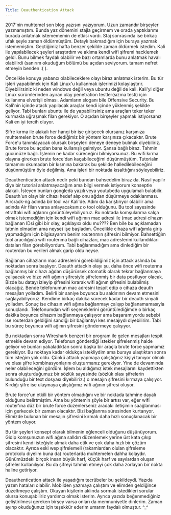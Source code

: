 ```yaml
---
Title: Deauthentication Attack
---
```


2017'nin muhtemel son blog yazısını yazıyorum. Uzun zamandır birşeyler yazmamıştım. Bunda yaz dönemini stajla geçirmem ve orada yaptıklarımı burada anlatmak istemememin de etkisi vardı. Staj sonrasında ise birkaç ufak şeyle zaman öldürmüştüm. Detaylı bakmadığım için buraya yazmak istememiştim. Geçtiğimiz hafta benzer şekilde zaman öldürmek istedim. Kali ile yapılabilecek şeyleri araştırdım ve aklıma kendi wifi şifremi hacklemek geldi. Bunu bilmek faydalı olabilir ve bazı ortamlarda bunu anlatmak havalı olabilirdi (sanırım okuduğum bölümü bu açıdan seviyorum. tamam nefret etmeyin benden :( ). 

Öncelikle konuya yabancı olabileceklere olayı biraz anlatmak isterim. Bu tür işleri yapabilmek için Kali Linux'u kullanmak işlerimizi kolaylaştırır. Diyebilirsiniz ki neden windows değil veya ubuntu değil de kali. Kali'yi diğer Linux sürümlerinden ayıran olay penetration testler(sızma testi) için kullanıma elverişli olması. Adamların sloganı bile Offensive Security. Bu Kali'nin içinde atack yapılacak araçlar kendi içinde yüklenmiş şekilde geliyor. Tabi bunları ubuntu ile de yapabilirsiniz ama araçları teker teker kurmakla uğraşmak filan gerekiyor. O açıdan birşeyler yapmak istiyorsanız Kali en iyi tercih oluyor.

Şifre kırma ile alakalı her hangi bir işe girişecek olursanız karşınıza muhtemelen brute force dediğimiz bir yöntem karşınıza çıkacaktır. Brute Force'u tanımlayacak olursak birşeyleri deneye deneye bulmak diyebiliriz. Brute force bu açıdan bana kullanışlı gelmiyor. Şansa bağlı biraz. Tahmin gücünüze bağlı. İşlemin ne kadar süreceğini bilmiyorsunuz. Bu wifi kırma olayına girerken brute force'dan kaçabileceğimi düşünmüştüm. Tutorialın tamamını okumadan bir kısmına bakarak bu şekilde halledilebileceğini düşünmüştüm öyle değilmiş. Ama işleri bir noktada kısalttığını söyleyebiliriz.

Deauthentication attack nedir peki bundan bahsedelim biraz da. Nasıl yapılır diye bir tutorial anlatmayacağım ama bilgi vermek istiyorum konseptle alakalı. İsteyen bunları googleda yazılı veya youtubeda uygulamalı bulabilir. Deauth'un olayı bir cihazı hedef alıp onu ağdan düşürmeye odaklanması. Aircrack-ng adında bir tool var Kali'de. Adını da karıştırıyor olabilir ama adında Air filan varsa anlayacaksınız o tool olduğunu. Bu tool sayesinde etraftaki wifi ağlarını görüntüleyebiliyoruz. Bu noktada komşularıma salça olmak istemediğim için kendi wifi ağımın mac adresi ile (mac adresi cihazın bağlanan IDsi gibi bir olay, açıklayıcı oldu mu???? Ben bile bu açıklamadan tatmin olmadım ama neyse) işe başladım. Öncelikle cihaza wifi ağımla giriş yapmadığım için bilgisayarım benim routerımın şifresini bilmiyor. Bahsettiğim tool aracılığıyla wifi routerıma bağlı cihazları, mac adreslerini kullandıkları dataları filan görebiliyordum. Tabi bağlanmadığım ama dinlediğim bir routerdan bu verileri almak garip oldu neyse. 

Bağlanan cihazların mac adreslerini görebildiğimiz için attack aslında bu noktadan sonra başlıyor. Deauth attackin olayı şu, daha önce wifi routerına bağlanmış bir cihazı ağdan düşürürsek otomatik olarak tekrar bağlanmaya çalışacak ve bize wifi ağının şifresiyle şifrelenmiş bir data postluyor olacak. Bizde bu datayı izleyip şifresini kırarak wifi ağının şifresini bulabilmiş olacağız. Bende telefonumun mac adresini tespit edip o cihaza deauth mesajları yolladım. Belirli bir saniye boyunca bu saldırının devam etmesini sağlayabiliyoruz. Kendime birkaç dakika sürecek kadar bir deauth sinyali yolladım. Sonuç ise cihazın wifi ağına bağlanmayı çalışıp bağlanamamasıyla sonuçlandı. Telefonumdan wifi seçeneklerini görüntülediğimde o birkaç dakika boyunca cihazım bağlanmaya çalışıyor ama başaramıyordu sebebi ise routerdan geldiğini sandığı bir bağlantıyı kes mesajıydı diyebilirim. Tabi bu süreç boyunca wifi ağının şifresini göndermeye çalışıyor.

Bu noktadan sonra Wireshark benzeri bir program ile gelen mesajları tespit etmekle devam ediyor. Telefonun gönderdiği istekler şifrelenmiş halde geliyor ve bunları yakaladıktan sonra başka bir araçla brute force yapmamız gerekiyor. Bu noktaya kadar oldukça istekliydim ama buraya ulaştıktan sonra tüm isteğim yok oldu. Çünkü attack yapmaya çalıştığınız kişiyi tanıyor olmalı ve olası şifre kombinasyonlarını oluşturmanız gerekiyor. Yine de devamında neler olabileceğini gördüm. İşlem bu aldığımız istek mesajlarını kaydettikten sonra oluşturduğumuz bir sözlük sayesinde (sözlük olası şifrelerin bulunduğu bir text dosyası diyebiliriz.) o mesajın şifresini kırmaya çalışıyor. Kırdığı şifre ise ulaşmaya çalıştığımız wifi ağının şifresi oluyor.

Brute force'un etkili bir yöntem olmadığını ve bir noktada tahmine dayalı olduğunu belirtmiştim. Ama bu yöntemin şöyle bir artısı var, eğer wifi router'ına düz bir brute force düzenlerseniz aradaki iletişimin saağlanması için gerkecek bir zaman olacaktır. Bizi bağlanma süresinden kurtarıyor. Elimizde bulunan bir mesajın şifresini kırmak daha hızlı sonuçlanacak bir yöntem oluyor. 

Bu tür şeyleri konsept olarak bilmenin eğlenceli olduğunu düşünüyorum. Gidip komşunuzun wifi ağına salldırı düzenlemek yerine üst kata çıkıp şifresini kendi isteğiyle almak daha etik ve çok daha hızlı bir çözüm olacaktır. Ayrıca eski wep şifrelemeli (rakamlardan olulan şifreleme protokolu diyelim buna da) routerlarda muhtemelen dahha kolaydır. Günümüzdeki birçok insan büyük harf, küçük harf ve sayılardan oluşan şifreler kullanılıyor. Bu da şifreyi tahmin etmeyi çok daha zorlayan bir nokta haline getiriyor.

Deauthentication attack ile yaşadığım tecrübeler bu şekildeydi. Yazıda yazım hataları olabilir. Mobilden yazmaya çalıştım ve elimden geldiğince düzeltmeye çalıştım. Okuyan kişilerin aklında sormak istedikleri sorular olursa konuşabiliriz yardımcı olmak isterim. Ayrıca yazıda beğenmediğiniz geliştirilmesi gereken birşey varsa onları da memnuniyetle dinlerim. Zaman ayırıp okuduğunuz için teşekkür ederim umarım faydalı olmuştur. ^_^
